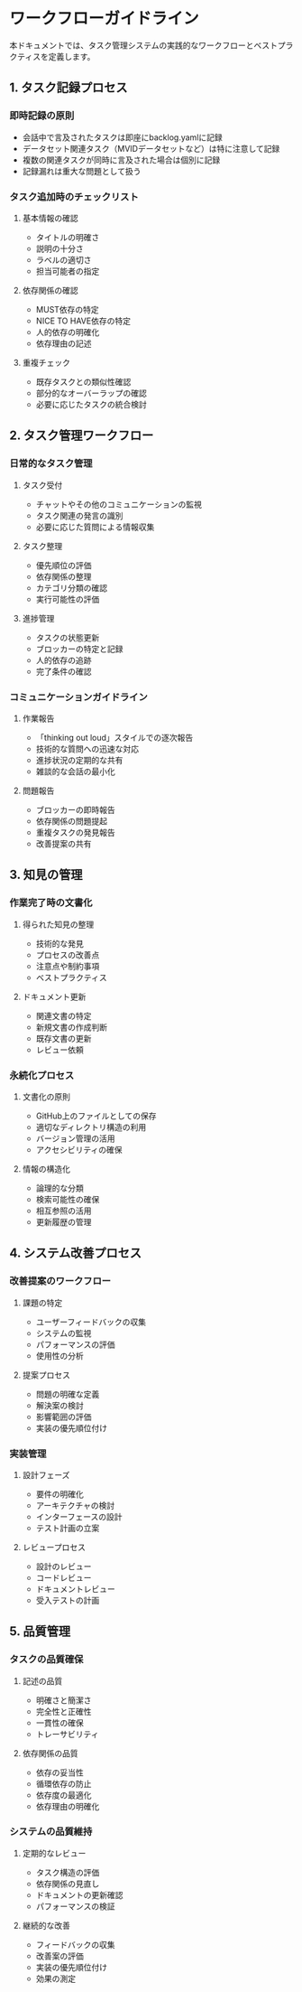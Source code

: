 # ワークフローガイドライン

本ドキュメントでは、タスク管理システムの実践的なワークフローとベストプラクティスを定義します。

## 1. タスク記録プロセス

### 即時記録の原則
- 会話中で言及されたタスクは即座にbacklog.yamlに記録
- データセット関連タスク（MVIDデータセットなど）は特に注意して記録
- 複数の関連タスクが同時に言及された場合は個別に記録
- 記録漏れは重大な問題として扱う

### タスク追加時のチェックリスト
1. 基本情報の確認
   - タイトルの明確さ
   - 説明の十分さ
   - ラベルの適切さ
   - 担当可能者の指定

2. 依存関係の確認
   - MUST依存の特定
   - NICE TO HAVE依存の特定
   - 人的依存の明確化
   - 依存理由の記述

3. 重複チェック
   - 既存タスクとの類似性確認
   - 部分的なオーバーラップの確認
   - 必要に応じたタスクの統合検討

## 2. タスク管理ワークフロー

### 日常的なタスク管理
1. タスク受付
   - チャットやその他のコミュニケーションの監視
   - タスク関連の発言の識別
   - 必要に応じた質問による情報収集

2. タスク整理
   - 優先順位の評価
   - 依存関係の整理
   - カテゴリ分類の確認
   - 実行可能性の評価

3. 進捗管理
   - タスクの状態更新
   - ブロッカーの特定と記録
   - 人的依存の追跡
   - 完了条件の確認

### コミュニケーションガイドライン
1. 作業報告
   - 「thinking out loud」スタイルでの逐次報告
   - 技術的な質問への迅速な対応
   - 進捗状況の定期的な共有
   - 雑談的な会話の最小化

2. 問題報告
   - ブロッカーの即時報告
   - 依存関係の問題提起
   - 重複タスクの発見報告
   - 改善提案の共有

## 3. 知見の管理

### 作業完了時の文書化
1. 得られた知見の整理
   - 技術的な発見
   - プロセスの改善点
   - 注意点や制約事項
   - ベストプラクティス

2. ドキュメント更新
   - 関連文書の特定
   - 新規文書の作成判断
   - 既存文書の更新
   - レビュー依頼

### 永続化プロセス
1. 文書化の原則
   - GitHub上のファイルとしての保存
   - 適切なディレクトリ構造の利用
   - バージョン管理の活用
   - アクセシビリティの確保

2. 情報の構造化
   - 論理的な分類
   - 検索可能性の確保
   - 相互参照の活用
   - 更新履歴の管理

## 4. システム改善プロセス

### 改善提案のワークフロー
1. 課題の特定
   - ユーザーフィードバックの収集
   - システムの監視
   - パフォーマンスの評価
   - 使用性の分析

2. 提案プロセス
   - 問題の明確な定義
   - 解決案の検討
   - 影響範囲の評価
   - 実装の優先順位付け

### 実装管理
1. 設計フェーズ
   - 要件の明確化
   - アーキテクチャの検討
   - インターフェースの設計
   - テスト計画の立案

2. レビュープロセス
   - 設計のレビュー
   - コードレビュー
   - ドキュメントレビュー
   - 受入テストの計画

## 5. 品質管理

### タスクの品質確保
1. 記述の品質
   - 明確さと簡潔さ
   - 完全性と正確性
   - 一貫性の確保
   - トレーサビリティ

2. 依存関係の品質
   - 依存の妥当性
   - 循環依存の防止
   - 依存度の最適化
   - 依存理由の明確化

### システムの品質維持
1. 定期的なレビュー
   - タスク構造の評価
   - 依存関係の見直し
   - ドキュメントの更新確認
   - パフォーマンスの検証

2. 継続的な改善
   - フィードバックの収集
   - 改善案の評価
   - 実装の優先順位付け
   - 効果の測定
